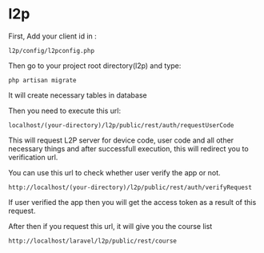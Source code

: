 # l2p

First, Add your client id in :

```
l2p/config/l2pconfig.php
```

Then go to your project root directory(l2p) and type:
```
php artisan migrate
```
It will create necessary tables in database

Then you need to execute this url:

```
localhost/(your-directory)/l2p/public/rest/auth/requestUserCode
```

This will request L2P server for device code, user code and all other necessary things and after successfull execution, this will redirect you to verification url.

You can use this url to check whether user verify the app or not.

```
http://localhost/(your-directory)/l2p/public/rest/auth/verifyRequest
```

If user verified the app then you will get the access token as a result of this request.

After then if you request this url, it will give you the course list
```
http://localhost/laravel/l2p/public/rest/course
```
